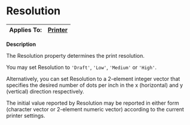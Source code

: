 




<h1 class="heading"><span class="name">Resolution</span></h1>

| Applies To: | [Printer](./printer.md) |
| --- | ---  |


**Description**


The Resolution property determines the print resolution.


You may set Resolution to `'Draft'`, `'Low'`, `'Medium'` or `'High'`.


Alternatively, you can set Resolution to a 2-element integer vector that specifies the desired number of dots per inch in the x (horizontal) and y (vertical) direction respectively.


The initial value reported by Resolution may be reported in either form (character vector or 2-element numeric vector) according to the current printer settings.



